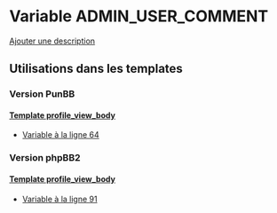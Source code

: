 # Variable ADMIN_USER_COMMENT
[Ajouter une description](https://fa-tvars.appspot.com/var/ADMIN_USER_COMMENT)

## Utilisations dans les templates

### Version PunBB

#### [Template profile_view_body](punbb/profile_view_body.md)
* [Variable &agrave; la ligne 64](../punbb/profile_view_body.tpl#L64)

### Version phpBB2

#### [Template profile_view_body](subsilver/profile_view_body.md)
* [Variable &agrave; la ligne 91](../subsilver/profile_view_body.tpl#L91)
